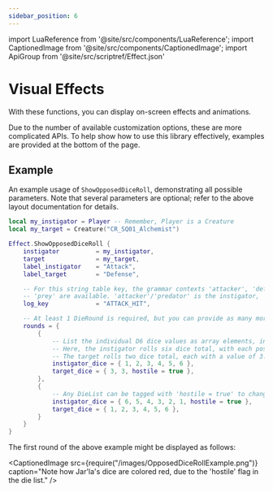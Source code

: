 ```yaml
---
sidebar_position: 6
---
```


import LuaReference from '@site/src/components/LuaReference';
import CaptionedImage from '@site/src/components/CaptionedImage';
import ApiGroup from '@site/src/scriptref/Effect.json'

# Visual Effects

With these functions, you can display on-screen effects and animations.

Due to the number of available customization options, these are more complicated APIs. To help show how to use this library effectively, examples are provided at the bottom of the page.

<LuaReference group={ApiGroup} />

## Example

An example usage of `ShowOpposedDiceRoll`, demonstrating all possible parameters. Note that several parameters are optional; refer to the above layout documentation for details.

```lua
local my_instigator = Player -- Remember, Player is a Creature
local my_target = Creature("CR_SQ01_Alchemist")

Effect.ShowOpposedDiceRoll {
	instigator			= my_instigator,
	target				= my_target,
	label_instigator	= "Attack",
	label_target		= "Defense",

	-- For this string table key, the grammar contexts 'attacker', 'defender', 'predator' and
	-- 'prey' are available. 'attacker'/'predator' is the instigator, 'defender'/'prey' the target.
	log_key				= "ATTACK_HIT",

	-- At least 1 DieRound is required, but you can provide as many more as you want.
	rounds = {
		{
			-- List the individual D6 dice values as array elements, in the order they should be shown.
			-- Here, the instigator rolls six dice total, with each possible die face from 1 to 6.
			-- The target rolls two dice total, each with a value of 3.
			instigator_dice = { 1, 2, 3, 4, 5, 6 },
			target_dice = { 3, 3, hostile = true },
		},
		{
			-- Any DieList can be tagged with 'hostile = true' to change the die face colors.
			instigator_dice = { 6, 5, 4, 3, 2, 1, hostile = true },
			target_dice = { 1, 2, 3, 4, 5, 6 },
		}
	}
}
```

The first round of the above example might be displayed as follows:

<CaptionedImage
	src={require("/images/OpposedDiceRollExample.png")}
	caption="Note how Jar'la's dice are colored red, due to the 'hostile' flag in the die list." />
